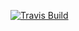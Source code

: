 [![Travis Build](https://travis-ci.org/piderman314/rust_travis_test.svg?branch=master)](https://travis-ci.org/piderman314/rust_travis_test)
